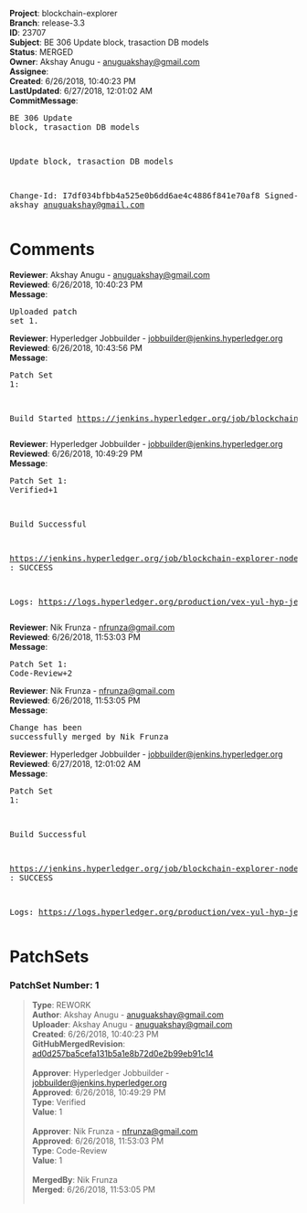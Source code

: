 <strong>Project</strong>: blockchain-explorer<br><strong>Branch</strong>: release-3.3<br><strong>ID</strong>: 23707<br><strong>Subject</strong>: BE 306 Update block, trasaction DB models<br><strong>Status</strong>: MERGED<br><strong>Owner</strong>: Akshay Anugu - anuguakshay@gmail.com<br><strong>Assignee</strong>:<br><strong>Created</strong>: 6/26/2018, 10:40:23 PM<br><strong>LastUpdated</strong>: 6/27/2018, 12:01:02 AM<br><strong>CommitMessage</strong>:<br><pre>BE 306 Update block, trasaction DB models

Update block, trasaction DB models

Change-Id: I7df034bfbb4a525e0b6dd6ae4c4886f841e70af8
Signed-off-by: akshay <anuguakshay@gmail.com>
</pre><h1>Comments</h1><strong>Reviewer</strong>: Akshay Anugu - anuguakshay@gmail.com<br><strong>Reviewed</strong>: 6/26/2018, 10:40:23 PM<br><strong>Message</strong>: <pre>Uploaded patch set 1.</pre><strong>Reviewer</strong>: Hyperledger Jobbuilder - jobbuilder@jenkins.hyperledger.org<br><strong>Reviewed</strong>: 6/26/2018, 10:43:56 PM<br><strong>Message</strong>: <pre>Patch Set 1:

Build Started https://jenkins.hyperledger.org/job/blockchain-explorer-node6-verify-x86_64/226/</pre><strong>Reviewer</strong>: Hyperledger Jobbuilder - jobbuilder@jenkins.hyperledger.org<br><strong>Reviewed</strong>: 6/26/2018, 10:49:29 PM<br><strong>Message</strong>: <pre>Patch Set 1: Verified+1

Build Successful 

https://jenkins.hyperledger.org/job/blockchain-explorer-node6-verify-x86_64/226/ : SUCCESS

Logs: https://logs.hyperledger.org/production/vex-yul-hyp-jenkins-3/blockchain-explorer-node6-verify-x86_64/226</pre><strong>Reviewer</strong>: Nik Frunza - nfrunza@gmail.com<br><strong>Reviewed</strong>: 6/26/2018, 11:53:03 PM<br><strong>Message</strong>: <pre>Patch Set 1: Code-Review+2</pre><strong>Reviewer</strong>: Nik Frunza - nfrunza@gmail.com<br><strong>Reviewed</strong>: 6/26/2018, 11:53:05 PM<br><strong>Message</strong>: <pre>Change has been successfully merged by Nik Frunza</pre><strong>Reviewer</strong>: Hyperledger Jobbuilder - jobbuilder@jenkins.hyperledger.org<br><strong>Reviewed</strong>: 6/27/2018, 12:01:02 AM<br><strong>Message</strong>: <pre>Patch Set 1:

Build Successful 

https://jenkins.hyperledger.org/job/blockchain-explorer-node6-merge-x86_64/121/ : SUCCESS

Logs: https://logs.hyperledger.org/production/vex-yul-hyp-jenkins-3/blockchain-explorer-node6-merge-x86_64/121</pre><h1>PatchSets</h1><h3>PatchSet Number: 1</h3><blockquote><strong>Type</strong>: REWORK<br><strong>Author</strong>: Akshay Anugu - anuguakshay@gmail.com<br><strong>Uploader</strong>: Akshay Anugu - anuguakshay@gmail.com<br><strong>Created</strong>: 6/26/2018, 10:40:23 PM<br><strong>GitHubMergedRevision</strong>: [ad0d257ba5cefa131b5a1e8b72d0e2b99eb91c14](https://github.com/hyperledger/blockchain-explorer/commit/ad0d257ba5cefa131b5a1e8b72d0e2b99eb91c14)<br><br><strong>Approver</strong>: Hyperledger Jobbuilder - jobbuilder@jenkins.hyperledger.org<br><strong>Approved</strong>: 6/26/2018, 10:49:29 PM<br><strong>Type</strong>: Verified<br><strong>Value</strong>: 1<br><br><strong>Approver</strong>: Nik Frunza - nfrunza@gmail.com<br><strong>Approved</strong>: 6/26/2018, 11:53:03 PM<br><strong>Type</strong>: Code-Review<br><strong>Value</strong>: 1<br><br><strong>MergedBy</strong>: Nik Frunza<br><strong>Merged</strong>: 6/26/2018, 11:53:05 PM<br><br></blockquote>